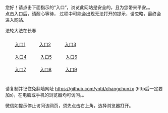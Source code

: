您好！请点击下面指示的“入口”，浏览此网站是安全的，且为您带来平安。。 <br/>
点击入口后，请耐心等待， 过程中可能会出现无法打开的提示，请忽略，最终会进入网站. </br>

法轮大法在长春<br/>
<div style="padding:10px"><a style="margin:20px" target="_blank" href="https://d2saog88ed7k0r.cloudfront.net/2Qpsp?hjmdr" id="ccLink1" rel="nofollow">入口1</a> <a target="_blank" style="margin:20px" href="https://d5k3wdd3q6a5l.cloudfront.net/2Qpsp?hfzbdsuw" id="ccLink2" rel="nofollow">入口2</a> <a style="margin:20px" target="_blank" href="https://d2ecu619wbh0o1.cloudfront.net/2Qpsp?lfcjwih" id="ccLink3" rel="nofollow">入口3</a></div>

<div style="padding:10px" ><a style="margin:20px" target="_blank" href="https://d2saog88ed7k0r.cloudfront.net/2Qpsp?hjmdr" id="ccLink4" rel="nofollow">入口4</a> <a style="margin:20px" href="https://d5k3wdd3q6a5l.cloudfront.net/2Qpsp?hfzbdsuw" target="_blank" id="ccLink5" rel="nofollow">入口5</a> <a style="margin:20px" href="https://d2ecu619wbh0o1.cloudfront.net/2Qpsp?lfcjwih" target="_blank" id="ccLink6" rel="nofollow">入口6</a></div>

<div style="padding:10px"><a style="margin:20px" target="_blank" href="https://d2saog88ed7k0r.cloudfront.net/2Qpsp?hjmdr" id="ccLink7" rel="nofollow">入口7</a> <a style="margin:20px" href="https://d5k3wdd3q6a5l.cloudfront.net/2Qpsp?hfzbdsuw" target="_blank" id="ccLink8" rel="nofollow">入口8</a> <a style="margin:20px" target="_blank" href="https://d2ecu619wbh0o1.cloudfront.net/2Qpsp?lfcjwih" id="ccLink9" rel="nofollow">入口9</a></div>

<br/>



请复制并记住免翻墙网址 https://github.com/yntd/changchunzx (http后一定要加s)，在电脑或手机的浏览器均可访问。。<br/>

微信如提示停止访问该网页，须先点击右上角，选择浏览器打开。

